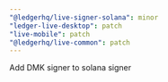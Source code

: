 ```yaml
---
"@ledgerhq/live-signer-solana": minor
"ledger-live-desktop": patch
"live-mobile": patch
"@ledgerhq/live-common": patch
---
```


Add DMK signer to solana signer
